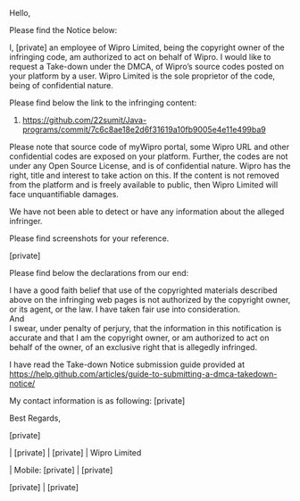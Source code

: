 Hello,

Please find the Notice below:

I, [private] an employee of Wipro Limited, being the copyright owner of the infringing code, am authorized to act on behalf of Wipro. I would like to request a Take-down under the DMCA, of Wipro’s source codes posted on your platform by a user. Wipro Limited is the sole proprietor of the code, being of confidential nature.


Please find below the link to the infringing content:  
1. https://github.com/22sumit/Java-programs/commit/7c6c8ae18e2d6f31619a10fb9005e4e11e499ba9
 
Please note that source code of myWipro portal, some Wipro URL and other confidential codes are exposed on your platform. Further, the codes are not under any Open Source License, and is of confidential nature. Wipro has the right, title and interest to take action on this. If the content is not removed from the platform and is freely available to public, then Wipro Limited will face unquantifiable damages.

We have not been able to detect or have any information about the alleged infringer.

Please find screenshots for your reference.



 


[private]
 





Please find below the declarations from our end:


I have a good faith belief that use of the copyrighted materials described above on the infringing web pages is not authorized by the copyright owner, or its agent, or the law. I have taken fair use into consideration.  
And  
I swear, under penalty of perjury, that the information in this notification is accurate and that I am the copyright owner, or am authorized to act on behalf of the owner, of an exclusive right that is allegedly infringed.

I have read the Take-down Notice submission guide provided at https://help.github.com/articles/guide-to-submitting-a-dmca-takedown-notice/

My contact information is as following: [private]

Best Regards,

[private]

| [private] | [private] | Wipro Limited

| Mobile: [private] | [private]

[private] | [private]

